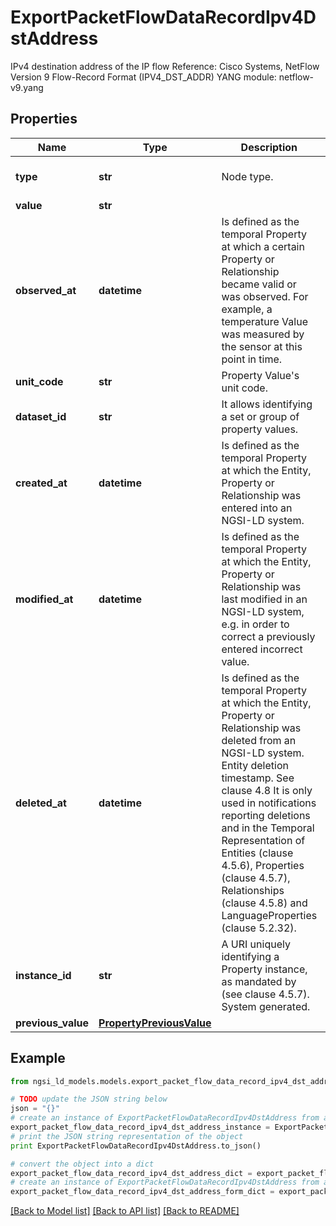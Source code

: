 # ExportPacketFlowDataRecordIpv4DstAddress

IPv4 destination address of the IP flow  Reference: Cisco Systems, NetFlow Version 9 Flow-Record Format (IPV4_DST_ADDR)  YANG module: netflow-v9.yang 

## Properties

Name | Type | Description | Notes
------------ | ------------- | ------------- | -------------
**type** | **str** | Node type.  | [optional] [default to 'Property']
**value** | **str** |  | 
**observed_at** | **datetime** | Is defined as the temporal Property at which a certain Property or Relationship became valid or was observed. For example, a temperature Value was measured by the sensor at this point in time.  | [optional] 
**unit_code** | **str** | Property Value&#39;s unit code.  | [optional] 
**dataset_id** | **str** | It allows identifying a set or group of property values.  | [optional] 
**created_at** | **datetime** | Is defined as the temporal Property at which the Entity, Property or Relationship was entered into an NGSI-LD system.  | [optional] [readonly] 
**modified_at** | **datetime** | Is defined as the temporal Property at which the Entity, Property or Relationship was last modified in an NGSI-LD system, e.g. in order to correct a previously entered incorrect value.  | [optional] [readonly] 
**deleted_at** | **datetime** | Is defined as the temporal Property at which the Entity, Property or Relationship was deleted from an NGSI-LD system.  Entity deletion timestamp. See clause 4.8 It is only used in notifications reporting deletions and in the Temporal Representation of Entities (clause 4.5.6), Properties (clause 4.5.7), Relationships (clause 4.5.8) and LanguageProperties (clause 5.2.32).  | [optional] [readonly] 
**instance_id** | **str** | A URI uniquely identifying a Property instance, as mandated by (see clause 4.5.7). System generated.  | [optional] [readonly] 
**previous_value** | [**PropertyPreviousValue**](PropertyPreviousValue.md) |  | [optional] 

## Example

```python
from ngsi_ld_models.models.export_packet_flow_data_record_ipv4_dst_address import ExportPacketFlowDataRecordIpv4DstAddress

# TODO update the JSON string below
json = "{}"
# create an instance of ExportPacketFlowDataRecordIpv4DstAddress from a JSON string
export_packet_flow_data_record_ipv4_dst_address_instance = ExportPacketFlowDataRecordIpv4DstAddress.from_json(json)
# print the JSON string representation of the object
print ExportPacketFlowDataRecordIpv4DstAddress.to_json()

# convert the object into a dict
export_packet_flow_data_record_ipv4_dst_address_dict = export_packet_flow_data_record_ipv4_dst_address_instance.to_dict()
# create an instance of ExportPacketFlowDataRecordIpv4DstAddress from a dict
export_packet_flow_data_record_ipv4_dst_address_form_dict = export_packet_flow_data_record_ipv4_dst_address.from_dict(export_packet_flow_data_record_ipv4_dst_address_dict)
```
[[Back to Model list]](../README.md#documentation-for-models) [[Back to API list]](../README.md#documentation-for-api-endpoints) [[Back to README]](../README.md)


